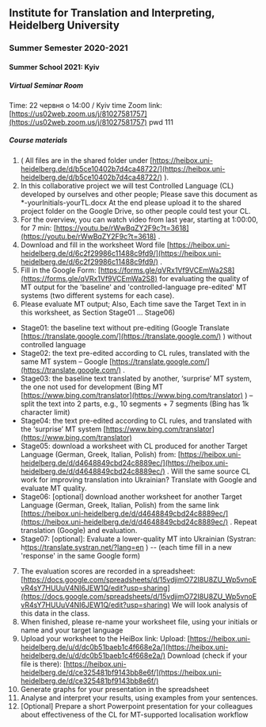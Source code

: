 ## Institute for Translation and Interpreting, Heidelberg University
### Summer Semester 2020-2021
#### Summer School 2021: Kyiv


##### Virtual Seminar Room

Time: 22 червня о 14:00 / Kyiv time
Zoom link: [https://us02web.zoom.us/j/81027581757](https://us02web.zoom.us/j/81027581757)
pwd 111


##### Course materials
1. ( All files are in the shared folder under [https://heibox.uni-heidelberg.de/d/b5ce10402b7d4ca48722/](https://heibox.uni-heidelberg.de/d/b5ce10402b7d4ca48722/)  ).
2.	In this collaborative project we will test Controlled Language (CL) developed by ourselves and other people; Please save this document as *-yourInitials-yourTL.docx At the end please upload it to the shared project folder on the Google Drive, so other people could test your CL.
3.	For the overview, you can watch video from last year, starting at 1:00:00, for 7 min: [https://youtu.be/rWwBqZY2F9c?t=3618](https://youtu.be/rWwBqZY2F9c?t=3618) .
4.	Download and fill in the worksheet Word file [https://heibox.uni-heidelberg.de/d/6c2f29986c11488c9fd9/](https://heibox.uni-heidelberg.de/d/6c2f29986c11488c9fd9/) .
5.	Fill in the Google Form: [https://forms.gle/qVRx1Vf9VCEmWa2S8](https://forms.gle/qVRx1Vf9VCEmWa2S8)  for evaluating the quality of MT output for the 'baseline' and 'controlled-language pre-edited' MT systems (two different systems for each case).
6.	Please evaluate MT output; Also, Each time save the Target Text in in this worksheet, as Section Stage01 … Stage06)
- Stage01: the baseline text without pre-editing (Google Translate [https://translate.google.com/](https://translate.google.com/) ) without controlled language
- Stage02: the text pre-edited according to CL rules, translated with the same MT system – Google [https://translate.google.com/](https://translate.google.com/) .
- Stage03: the baseline text translated by another, ‘surprise’ MT system, the one not used for development (Bing MT [https://www.bing.com/translator](https://www.bing.com/translator) ) – split the text into 2 parts, e.g., 10 segments + 7 segments (Bing has 1k character limit)
- Stage04: the text pre-edited according to CL rules, and translated with the ‘surprise’ MT system [https://www.bing.com/translator](https://www.bing.com/translator)
- Stage05: download a worksheet with CL produced for another Target Language (German, Greek, Italian, Polish) from: [https://heibox.uni-heidelberg.de/d/d4648849cbd24c8889ec/](https://heibox.uni-heidelberg.de/d/d4648849cbd24c8889ec/) . Will the same source CL work for improving translation into Ukrainian? Translate with Google and evaluate MT quality.
- Stage06: [optional] download another worksheet for another Target Language (German, Greek, Italian, Polish) from the same link [https://heibox.uni-heidelberg.de/d/d4648849cbd24c8889ec/](https://heibox.uni-heidelberg.de/d/d4648849cbd24c8889ec/) . Repeat translation (Google) and evaluation.
- Stage07: [optional]: Evaluate a lower-quality MT into Ukrainian (Systran: h[ttps://translate.systran.net/?lang=en](ttps://translate.systran.net/?lang=en) )
-- (each time fill in a new 'response' in the same Google form)
7.	The evaluation scores are recorded in a spreadsheet: [https://docs.google.com/spreadsheets/d/15vdjimO72I8U8ZU_Wp5vnoEvR4sY7HUUuV4NI6JEW1Q/edit?usp=sharing](https://docs.google.com/spreadsheets/d/15vdjimO72I8U8ZU_Wp5vnoEvR4sY7HUUuV4NI6JEW1Q/edit?usp=sharing)   We will look analysis of this data in the class.
8.	When finished, please re-name your worksheet file, using your initials or name and your target language
9.	Upload your worksheet to the HeiBox link: Upload: [https://heibox.uni-heidelberg.de/u/d/dc0b51baeb1c4f668e2a/](https://heibox.uni-heidelberg.de/u/d/dc0b51baeb1c4f668e2a/) Download (check if your file is there): [https://heibox.uni-heidelberg.de/d/ce325481bf9143bb8e6f/](https://heibox.uni-heidelberg.de/d/ce325481bf9143bb8e6f/)
10.	Generate graphs for your presentation in the spreadsheet
11.	Analyse and interpret your results, using examples from your sentences.
12.	[Optional] Prepare a short Powerpoint presentation for your colleagues about effectiveness of the CL for MT-supported localisation workflow
